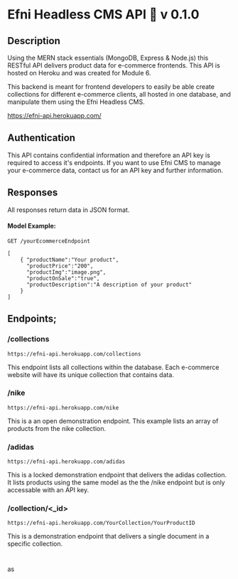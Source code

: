 # Efni Headless CMS API :rocket: v 0.1.0


## Description

Using the MERN stack essentials (MongoDB, Express & Node.js) this RESTful API delivers product data for e-commerce frontends. This API is hosted on Heroku and was created for Module 6.

This backend is meant for frontend developers to easily be able create collections for different e-commerce clients, all hosted in one database, and manipulate them using the Efni Headless CMS.

https://efni-api.herokuapp.com/


## Authentication

This API contains confidential information and therefore an API key is required to access it's endpoints. If you want to use Efni CMS to manage your e-commerce data, contact us for an API key and further information.


## Responses
All responses return data in JSON format.


#### Model Example:
```
GET /yourEcommerceEndpoint
```

```
[
    { "productName":"Your product",
      "productPrice":"200",
      "productImg":"image.png",
      "productOnSale":"true",
      "productDescription":"A description of your product"
    }
]
```

## Endpoints;




### /collections

```
https://efni-api.herokuapp.com/collections
```

This endpoint lists all collections within the database. Each e-commerce website will have its unique collection that contains data. 

### /nike

```
https://efni-api.herokuapp.com/nike
```

This is a an open demonstration endpoint. This example lists an array of products from the nike collection.

### /adidas

```
https://efni-api.herokuapp.com/adidas
```

This is a locked demonstration endpoint that delivers the adidas collection. It lists products using the same model as the the /nike endpoint but is only accessable with an API key.


### /collection/<_id>

```
https://efni-api.herokuapp.com/YourCollection/YourProductID
```

This is a demonstration endpoint that delivers a single document in a specific collection.


#
as
